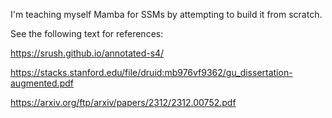 I'm teaching myself Mamba for SSMs by attempting to build it from scratch.

See the following text for references:

https://srush.github.io/annotated-s4/

https://stacks.stanford.edu/file/druid:mb976vf9362/gu_dissertation-augmented.pdf

https://arxiv.org/ftp/arxiv/papers/2312/2312.00752.pdf
